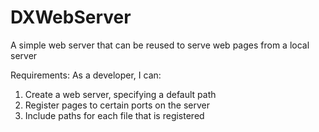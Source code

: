 # DXWebServer
A simple web server that can be reused to serve web pages from a local server

Requirements:
As a developer, I can:
1. Create a web server, specifying a default path
2. Register pages to certain ports on the server
3. Include paths for each file that is registered